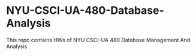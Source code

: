 # NYU-CSCI-UA-480-Database-Analysis

This repo contains HWs of NYU CSCI-UA 480 Database Management And Analysis
